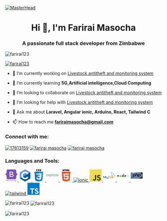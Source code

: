 
[![MasterHead](https://1.bp.blogspot.com/-7A4WynwLsMw/XbBpCXG8fHI/AAAAAAAAMt4/uOa1bpLskYgrwGbllhSu2SDj_Mig8SXJQCLcBGAsYHQ/s1600/2000_600px.gif)](https://farirai123.io)
<h1 align="center">Hi 👋, I'm Farirai Masocha</h1>
<h3 align="center">A passionate full stack developer from Zimbabwe</h3>



<p align="left"> <img src="https://komarev.com/ghpvc/?username=farirai123&label=Profile%20views&color=0e75b6&style=flat" alt="farirai123" /> </p>

<p align="left"> <a href="https://github.com/ryo-ma/github-profile-trophy"><img src="https://github-profile-trophy.vercel.app/?username=farirai123" alt="farirai123" /></a> </p>

- 🔭 I’m currently working on [Livestock antitheft and monitoring system](https://www.herald.co.zw/student-develops-anti-stock-theft-app/)

- 🌱 I’m currently learning **5G,Artificial inteliigence,Cloud Computing**

- 👯 I’m looking to collaborate on [Livestock antitheft and monitoring system](https://www.herald.co.zw/student-develops-anti-stock-theft-app/)

- 🤝 I’m looking for help with [Livestock antitheft and monitoring system](https://www.herald.co.zw/student-develops-anti-stock-theft-app/)

- 💬 Ask me about **Laravel, Angular ionic, Arduino, React, Tailwind C**

- 📫 How to reach me **fariraimasocha@gmail.com**

<h3 align="left">Connect with me:</h3>
<p align="left">
<a href="https://stackoverflow.com/users/17613159" target="blank"><img align="center" src="https://raw.githubusercontent.com/rahuldkjain/github-profile-readme-generator/master/src/images/icons/Social/stack-overflow.svg" alt="17613159" height="30" width="40" /></a>
<a href="https://kaggle.com/farirai masocha" target="blank"><img align="center" src="https://raw.githubusercontent.com/rahuldkjain/github-profile-readme-generator/master/src/images/icons/Social/kaggle.svg" alt="farirai masocha" height="30" width="40" /></a>
<a href="https://fb.com/farirai masocha" target="blank"><img align="center" src="https://raw.githubusercontent.com/rahuldkjain/github-profile-readme-generator/master/src/images/icons/Social/facebook.svg" alt="farirai masocha" height="30" width="40" /></a>
</p>

<h3 align="left">Languages and Tools:</h3>
<p align="left"> <a href="https://getbootstrap.com" target="_blank" rel="noreferrer"> <img src="https://raw.githubusercontent.com/devicons/devicon/master/icons/bootstrap/bootstrap-plain-wordmark.svg" alt="bootstrap" width="40" height="40"/> </a> <a href="https://www.cprogramming.com/" target="_blank" rel="noreferrer"> <img src="https://raw.githubusercontent.com/devicons/devicon/master/icons/c/c-original.svg" alt="c" width="40" height="40"/> </a> <a href="https://www.w3schools.com/css/" target="_blank" rel="noreferrer"> <img src="https://raw.githubusercontent.com/devicons/devicon/master/icons/css3/css3-original-wordmark.svg" alt="css3" width="40" height="40"/> </a> <a href="https://expressjs.com" target="_blank" rel="noreferrer"> <img src="https://raw.githubusercontent.com/devicons/devicon/master/icons/express/express-original-wordmark.svg" alt="express" width="40" height="40"/> </a> <a href="https://www.w3.org/html/" target="_blank" rel="noreferrer"> <img src="https://raw.githubusercontent.com/devicons/devicon/master/icons/html5/html5-original-wordmark.svg" alt="html5" width="40" height="40"/> </a> <a href="https://ionicframework.com" target="_blank" rel="noreferrer"> <img src="https://upload.wikimedia.org/wikipedia/commons/d/d1/Ionic_Logo.svg" alt="ionic" width="40" height="40"/> </a> <a href="https://developer.mozilla.org/en-US/docs/Web/JavaScript" target="_blank" rel="noreferrer"> <img src="https://raw.githubusercontent.com/devicons/devicon/master/icons/javascript/javascript-original.svg" alt="javascript" width="40" height="40"/> </a> <a href="https://www.mysql.com/" target="_blank" rel="noreferrer"> <img src="https://raw.githubusercontent.com/devicons/devicon/master/icons/mysql/mysql-original-wordmark.svg" alt="mysql" width="40" height="40"/> </a> <a href="https://nodejs.org" target="_blank" rel="noreferrer"> <img src="https://raw.githubusercontent.com/devicons/devicon/master/icons/nodejs/nodejs-original-wordmark.svg" alt="nodejs" width="40" height="40"/> </a> <a href="https://www.php.net" target="_blank" rel="noreferrer"> <img src="https://raw.githubusercontent.com/devicons/devicon/master/icons/php/php-original.svg" alt="php" width="40" height="40"/> </a> <a href="https://tailwindcss.com/" target="_blank" rel="noreferrer"> <img src="https://www.vectorlogo.zone/logos/tailwindcss/tailwindcss-icon.svg" alt="tailwind" width="40" height="40"/> </a> <a href="https://www.typescriptlang.org/" target="_blank" rel="noreferrer"> <img src="https://raw.githubusercontent.com/devicons/devicon/master/icons/typescript/typescript-original.svg" alt="typescript" width="40" height="40"/> </a> </p>

<p><img align="left" src="https://github-readme-stats.vercel.app/api/top-langs?username=farirai123&show_icons=true&locale=en&layout=compact" alt="farirai123" /></p>

<p>&nbsp;<img align="center" src="https://github-readme-stats.vercel.app/api?username=farirai123&show_icons=true&locale=en" alt="farirai123" /></p>

<p><img align="center" src="https://github-readme-streak-stats.herokuapp.com/?user=farirai123&" alt="farirai123" /></p>

